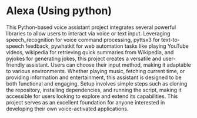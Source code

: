 # Alexa (Using python)
This Python-based voice assistant project integrates several powerful libraries to allow users to interact via voice or text input. Leveraging speech_recognition for voice command processing, pyttsx3 for text-to-speech feedback, pywhatkit for web automation tasks like playing YouTube videos, wikipedia for retrieving quick summaries from Wikipedia, and pyjokes for generating jokes, this project creates a versatile and user-friendly assistant. Users can choose their input method, making it adaptable to various environments. Whether playing music, fetching current time, or providing information and entertainment, this assistant is designed to be both functional and engaging. Setup involves simple steps such as cloning the repository, installing dependencies, and running the script, making it accessible for users looking to explore and extend its capabilities. This project serves as an excellent foundation for anyone interested in developing their own voice-activated applications.

